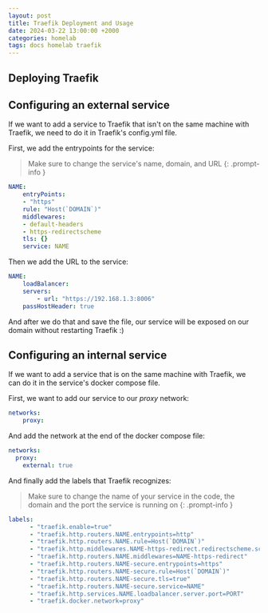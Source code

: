 ```yaml
---
layout: post
title: Traefik Deployment and Usage
date: 2024-03-22 13:00:00 +2000
categories: homelab
tags: docs homelab traefik
---
```


## Deploying Traefik





## Configuring an external service
If we want to add a service to Traefik that isn't on the same machine with Traefik, we need to do it in Traefik's config.yml file.

First, we add the entrypoints for the service:

> Make sure to change the service's name, domain, and URL 
{: .prompt-info }

```yaml
NAME:
    entryPoints:
    - "https"
    rule: "Host(`DOMAIN`)"
    middlewares:
    - default-headers
    - https-redirectscheme
    tls: {}
    service: NAME
```

Then we add the URL to the service:
```yaml 
NAME:
    loadBalancer:
    servers:
        - url: "https://192.168.1.3:8006"
    passHostHeader: true
```
And after we do that and save the file, our service will be exposed on our domain without restarting Traefik :)

## Configuring an internal service
If we want to add a service that is on the same machine with Traefik, we can do it in the service's docker compose file.

First, we want to add our service to our *proxy* network:
```yaml
networks:
    proxy:
```

And add the network at the end of the docker compose file:
```yaml
networks:
  proxy:
    external: true
```

And finally add the labels that Traefik recognizes:

> Make sure to change the name of your service in the code, the domain and the port the service is running on 
{: .prompt-info }

```yaml
labels:
      - "traefik.enable=true"
      - "traefik.http.routers.NAME.entrypoints=http"
      - "traefik.http.routers.NAME.rule=Host(`DOMAIN`)"
      - "traefik.http.middlewares.NAME-https-redirect.redirectscheme.scheme=https"
      - "traefik.http.routers.NAME.middlewares=NAME-https-redirect"
      - "traefik.http.routers.NAME-secure.entrypoints=https"
      - "traefik.http.routers.NAME-secure.rule=Host(`DOMAIN`)"
      - "traefik.http.routers.NAME-secure.tls=true"
      - "traefik.http.routers.NAME-secure.service=NAME"
      - "traefik.http.services.NAME.loadbalancer.server.port=PORT"
      - "traefik.docker.network=proxy"
```